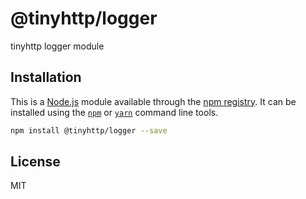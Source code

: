 # @tinyhttp/logger

tinyhttp logger module

## Installation

This is a [Node.js](https://nodejs.org/) module available through the
[npm registry](https://www.npmjs.com/). It can be installed using the
[`npm`](https://docs.npmjs.com/getting-started/installing-npm-packages-locally)
or
[`yarn`](https://yarnpkg.com/en/)
command line tools.

```sh
npm install @tinyhttp/logger --save
```

## License

MIT

